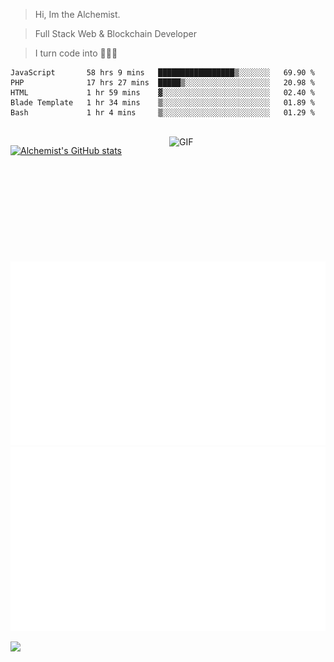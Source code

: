> Hi, Im the Alchemist.

> Full Stack Web & Blockchain Developer

> I turn code into 💎💎💎

<!--START_SECTION:waka-->
```text
JavaScript       58 hrs 9 mins   █████████████████▒░░░░░░░   69.90 % 
PHP              17 hrs 27 mins  █████▒░░░░░░░░░░░░░░░░░░░   20.98 % 
HTML             1 hr 59 mins    ▓░░░░░░░░░░░░░░░░░░░░░░░░   02.40 % 
Blade Template   1 hr 34 mins    ▒░░░░░░░░░░░░░░░░░░░░░░░░   01.89 % 
Bash             1 hr 4 mins     ▒░░░░░░░░░░░░░░░░░░░░░░░░   01.29 % 
```
<!--END_SECTION:waka-->


<br />

<img align="right" alt="GIF" src="https://user-images.githubusercontent.com/5355808/139111924-210cc6fa-9fb1-4dac-929d-6324a5836a92.gif" width="250" height="200" />

[![Alchemist's GitHub stats](https://github-readme-stats.vercel.app/api?username=DrMaxis&show_icons=true&theme=outrun&count_private=true)](#)

![](https://raw.githubusercontent.com/DrMaxis/github-stats-transparent/output/generated/overview.svg)
![](https://raw.githubusercontent.com/DrMaxis/github-stats-transparent/output/generated/languages.svg)

 
<a href="https://count.getloli.com/"><img src="https://count.getloli.com/get/@:maxis-the-alchemist?theme=rule34"></a>
<!-- https://count.getloli.com/get/@alchemist?theme=rule34 -->
<br>


